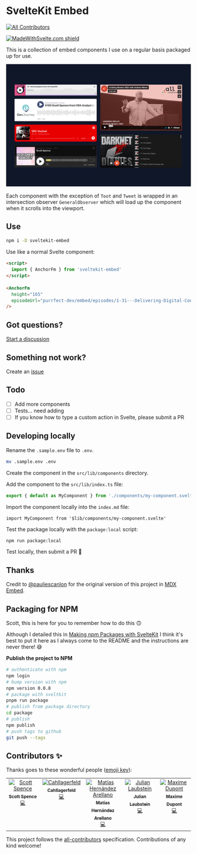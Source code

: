 # SvelteKit Embed

<!-- ALL-CONTRIBUTORS-BADGE:START - Do not remove or modify this section -->

[![All Contributors](https://img.shields.io/badge/all_contributors-5-orange.svg?style=flat-square)](#contributors-)

<!-- ALL-CONTRIBUTORS-BADGE:END -->

[![MadeWithSvelte.com shield](https://madewithsvelte.com/storage/repo-shields/3786-shield.svg)](https://madewithsvelte.com/p/sveltekit-embed/shield-link)

This is a collection of embed components I use on a regular basis
packaged up for use.

![sveltekit embed cover](.github/sveltekit-embed.jpg)

Each component with the exception of `Toot` and `Tweet` is wrapped in
an intersection observer `GeneralObserver` which will load up the
component when it scrolls into the viewport.

## Use

```bash
npm i -D sveltekit-embed
```

Use like a normal Svelte component:

```html
<script>
  import { AnchorFm } from 'sveltekit-embed'
</script>

<AnchorFm
  height="165"
  episodeUrl="purrfect-dev/embed/episodes/1-31---Delivering-Digital-Content-with-GraphCMS-e14g55c/a-a650v9a"
/>
```

## Got questions?

[Start a discussion](https://github.com/spences10/sveltekit-embed/discussions/new)

## Something not work?

Create an
[issue](https://github.com/spences10/sveltekit-embed/issues/new)

## Todo

- [ ] Add more components
- [ ] Tests... need adding
- [ ] If you know how to type a custom action in Svelte, please submit
      a PR

## Developing locally

Rename the `.sample.env` file to `.env`.

```bash
mv .sample.env .env
```

Create the component in the `src/lib/components` directory.

Add the component to the `src/lib/index.ts` file:

```ts
export { default as MyComponent } from './components/my-component.svelte'
```

Import the component locally into the `index.md` file:

```svelte
import MyComponent from '$lib/components/my-component.svelte'
```

Test the package locally with the `package:local` script:

```bash
npm run package:local
```

Test locally, then submit a PR 🙏

## Thanks

Credit to [@pauliescanlon](https://github.com/pauliescanlon) for the
original version of this project in
[MDX Embed](https://github.com/pauliescanlon/mdx-embed).

## Packaging for NPM

Scott, this is here for you to remember how to do this 🙃

Although I detailed this in
[Making npm Packages with SvelteKit](https://scottspence.com/posts/making-npm-packages-with-sveltekit)
I think it's best to put it here as I always come to the README and
the instructions are never there! 😅

**Publish the project to NPM**

```bash
# authenticate with npm
npm login
# bump version with npm
npm version 0.0.8
# package with sveltkit
pnpm run package
# publish from package directory
cd package
# publish
npm publish
# push tags to github
git push --tags
```

## Contributors ✨

Thanks goes to these wonderful people
([emoji key](https://allcontributors.org/docs/en/emoji-key)):

<!-- ALL-CONTRIBUTORS-LIST:START - Do not remove or modify this section -->
<!-- prettier-ignore-start -->
<!-- markdownlint-disable -->
<table>
  <tbody>
    <tr>
      <td align="center" valign="top" width="14.28%"><a href="https://scottspence.com/"><img src="https://avatars.githubusercontent.com/u/234708?v=4?s=100" width="100px;" alt="Scott Spence"/><br /><sub><b>Scott Spence</b></sub></a><br /><a href="https://github.com/spences10/sveltekit-embed/commits?author=spences10" title="Code">💻</a></td>
      <td align="center" valign="top" width="14.28%"><a href="https://github.com/Cahllagerfeld"><img src="https://avatars.githubusercontent.com/u/43843195?v=4?s=100" width="100px;" alt="Cahllagerfeld"/><br /><sub><b>Cahllagerfeld</b></sub></a><br /><a href="https://github.com/spences10/sveltekit-embed/commits?author=Cahllagerfeld" title="Code">💻</a></td>
      <td align="center" valign="top" width="14.28%"><a href="https://matiashernandez.dev/"><img src="https://avatars.githubusercontent.com/u/282006?v=4?s=100" width="100px;" alt="Matías Hernández Arellano"/><br /><sub><b>Matías Hernández Arellano</b></sub></a><br /><a href="https://github.com/spences10/sveltekit-embed/commits?author=matiasfha" title="Code">💻</a></td>
      <td align="center" valign="top" width="14.28%"><a href="https://ruhr.social/@sphinxc0re"><img src="https://avatars.githubusercontent.com/u/3702016?v=4?s=100" width="100px;" alt="Julian Laubstein"/><br /><sub><b>Julian Laubstein</b></sub></a><br /><a href="https://github.com/spences10/sveltekit-embed/commits?author=sphinxc0re" title="Code">💻</a></td>
      <td align="center" valign="top" width="14.28%"><a href="https://github.com/Ennoriel"><img src="https://avatars.githubusercontent.com/u/23211596?v=4?s=100" width="100px;" alt="Maxime Dupont"/><br /><sub><b>Maxime Dupont</b></sub></a><br /><a href="https://github.com/spences10/sveltekit-embed/commits?author=Ennoriel" title="Code">💻</a></td>
    </tr>
  </tbody>
</table>

<!-- markdownlint-restore -->
<!-- prettier-ignore-end -->

<!-- ALL-CONTRIBUTORS-LIST:END -->

This project follows the
[all-contributors](https://github.com/all-contributors/all-contributors)
specification. Contributions of any kind welcome!
